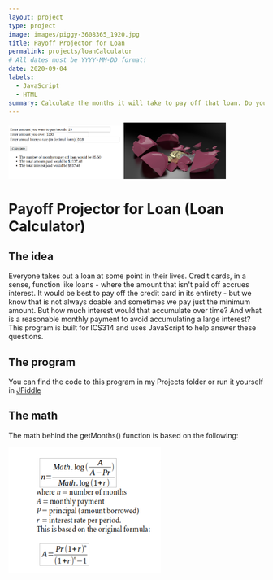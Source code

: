 ```yaml
---
layout: project
type: project
image: images/piggy-3608365_1920.jpg
title: Payoff Projector for Loan
permalink: projects/loanCalculator
# All dates must be YYYY-MM-DD format!
date: 2020-09-04
labels:
  - JavaScript
  - HTML
summary: Calculate the months it will take to pay off that loan. Do you really want to pay just the minimum amount?
---
```

<img width="45%" style="display:inline" src="../images/loanCalc.png"><img width="40%" style="display:inline" src="../images/brokePiggy.jpg">

# Payoff Projector for Loan (Loan Calculator)

## The idea

Everyone takes out a loan at some point in their lives. Credit cards, in a sense, function like loans - where the amount that isn't paid off accrues interest. It would be best to pay off the credit card in its entirety - but we know that is not always doable and sometimes we pay just the minimum amount. But how much interest would that accumulate over time? And what is a reasonable monthly payment to avoid accumulating a large interest? This program is built for ICS314 and uses JavaScript to help answer these questions.

## The program
You can find the code to this program in my Projects folder or run it yourself in [JFiddle](https://jsfiddle.net/butterfreeDay/fLhv640k/)

## The math

The math behind the getMonths() function is based on the following:

<img width="300" class="cartoon of programmer thinking" src="../images/formula.png">
